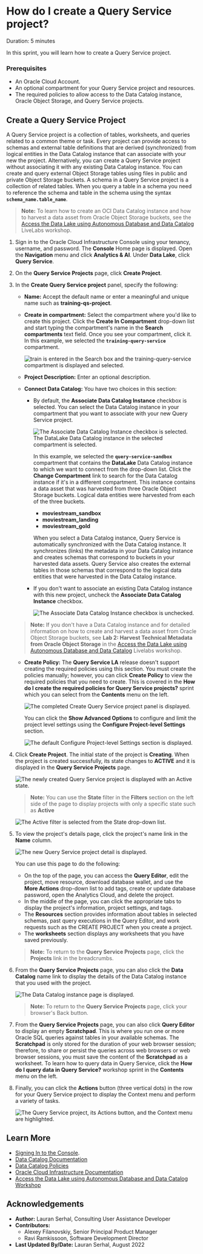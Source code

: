 # How do I create a Query Service project?

Duration: 5 minutes

In this sprint, you will learn how to create a Query Service project.

### Prerequisites
* An Oracle Cloud Account.
* An optional compartment for your Query Service project and resources.
* The required policies to allow access to the Data Catalog instance, Oracle Object Storage, and Query Service projects.

## Create a Query Service Project

A Query Service project is a collection of tables, worksheets, and queries related to a common theme or task. Every project can provide access to schemas and external table definitions that are derived (synchronized) from logical entities in the Data Catalog instance that can associate with your new the project. Alternatively, you can create a Query Service project without associating it  with any existing Data Catalog instance. You can create and query external Object Storage tables using files in public and private Object Storage buckets. A schema in a Query Service project is a collection of related tables. When you query a table in a schema you need to reference the schema and table in the schema using the syntax **`schema_name.table_name`**.

>**Note:** To learn how to create an OCI Data Catalog instance and how to harvest a data asset from Oracle Object Storage buckets, see the [Access the Data Lake using Autonomous Database and Data Catalog](https://apexapps.oracle.com/pls/apex/dbpm/r/livelabs/view-workshop?wid=877) LiveLabs workshop.

1. Sign in to the Oracle Cloud Infrastructure Console using your tenancy, username, and password. The **Console** Home page is displayed. Open the **Navigation** menu and click **Analytics & AI**. Under **Data Lake**, click **Query Service**.

2. On the **Query Service Projects** page, click **Create Project**.

3. In the **Create Query Service project** panel, specify the following:
    * **Name:** Accept the default name or enter a meaningful and unique name such as **training-qs-project**.
    * **Create in compartment:** Select the compartment where you'd like to create this project. Click the **Create In Compartment** drop-down list and start typing the compartment's name in the **Search compartments** text field. Once you see your compartment, click it. In this example, we selected the **`training-query-service`** compartment.

      ![train is entered in the Search box and the training-query-service compartment is displayed and selected.](./images/create-in-compartment.png " ")

    * **Project Description:** Enter an optional description.
    * **Connect Data Catalog:** You have two choices in this section:

        + By default, the **Associate Data Catalog Instance** checkbox is selected. You can select the Data Catalog instance in your compartment that you want to associate with your new Query Service project.

          ![The Associate Data Catalog Instance checkbox is selected. The DataLake Data Catalog instance in the selected compartment is selected.](./images/associate-dcat-default.png " ")

          In this example, we selected the **`query-service-sandbox`** compartment that contains the **DataLake** Data Catalog instance to which we want to connect from the drop-down list. Click the **Change Compartment** link to search for the Data Catalog instance if it's in a different compartment. This instance contains a data asset that was harvested from three Oracle Object Storage buckets. Logical data entities were harvested from each of the three buckets.

             + **moviestream\_sandbox**
             + **moviestream\_landing**
             + **moviestream_gold**

          When you select a Data Catalog instance, Query Service is automatically synchronized with the Data Catalog instance. It synchronizes (links) the metadata in your Data Catalog instance and creates schemas that correspond to buckets in your harvested data assets. Query Service also creates the external tables in those schemas that correspond to the logical data entities that were harvested in the Data Catalog instance.

        + If you don't want to associate an existing Data Catalog instance with this new project, uncheck the **Associate Data Catalog Instance** checkbox.

          ![The Associate Data Catalog Instance checkbox is unchecked.](./images/uncheck-associate-dcat-box.png " ")


    >**Note:** If you don't have a Data Catalog instance and for detailed information on how to create and harvest a data asset from Oracle Object Storage buckets, see **Lab 2: Harvest Technical Metadata from Oracle Object Storage** in the [Access the Data Lake using Autonomous Database and Data Catalog](https://apexapps.oracle.com/pls/apex/dbpm/r/livelabs/view-workshop?wid=877) Livelabs workshop.

    * **Create Policy:** The **Query Service LA** release doesn't support creating the required policies using this section. You must create the policies manually; however, you can click **Create Policy** to view the required policies that you need to create. This is covered in the **How do I create the required policies for Query Service projects?** sprint which you can select from the **Contents** menu on the left.  

      ![The completed Create Query Service project panel is displayed.](./images/create-qs-project.png " ")

      You can click the **Show Advanced Options** to configure and limit the project level settings using the **Configure Project-level Settings** section.

      ![The default Configure Project-level Settings section is displayed.](./images/project-level-settings.png " ")

4. Click **Create Project**. The initial state of the project is **Creating**. When the project is created successfully, its state changes to **ACTIVE** and it is displayed in the **Query Service Projects** page.   

    ![The newly created Query Service project is displayed with an Active state.](./images/new-qs-project.png " ")

    >**Note:** You can use the **State** filter in the **Filters** section on the left side of the page to display projects with only a specific state such as **Active**

    ![The Active filter is selected from the State drop-down list.](./images/state-filter.png " ")

5. To view the project's details page, click the project's name link in the **Name** column.

    ![The new Query Service project detail is displayed.](./images/project-detail.png " ")

    You can use this page to do the following:

    * On the top of the page, you can access the **Query Editor**, edit the project, move resource, download database wallet, and use the **More Actions** drop-down list to add tags, create or update database password, open the Analytics Cloud, and delete the project.
    * In the middle of the page, you can click the appropriate tabs to display the project's information, project settings, and tags.
    * The **Resources** section provides information about tables in selected schemas, past query executions in the Query Editor, and work requests such as the CREATE PROJECT when you create a project.
    * The **worksheets** section displays any worksheets that you have saved previously.

    >**Note:** To return to the **Query Service Projects** page, click the **Projects** link in the breadcrumbs.

6. From the **Query Service Projects** page, you can also click the **Data Catalog** name link to display the details of the Data Catalog instance that you used with the project.

    ![The Data Catalog instance page is displayed.](./images/view-data-catalog.png " ")  

    >**Note:** To return to the **Query Service Projects** page, click your browser's Back button.

7. From the **Query Service Projects** page, you can also click **Query Editor** to display an empty **Scratchpad**. This is where you run one or more Oracle SQL queries against tables in your available schemas. The **Scratchpad** is only stored for the duration of your web browser session; therefore, to share or persist the queries across web browsers or web browser sessions, you must save the content of the **Scratchpad** as a worksheet. To learn how to query data in Query Service, click the **How do I query data in Query Service?** workshop sprint in the **Contents** menu on the left.  

8. Finally, you can click the **Actions** button (three vertical dots) in the row for your Query Service project to display the Context menu and perform a variety of tasks.

    ![The Query Service project, its Actions button, and the Context menu are highlighted.](./images/actions-menu.png " ")  


## Learn More

* [Signing In to the Console](https://docs.cloud.oracle.com/en-us/iaas/Content/GSG/Tasks/signingin.htm).
* [Data Catalog Documentation](https://docs.oracle.com/en-us/iaas/data-catalog/home.htm)
* [Data Catalog Policies](https://docs.oracle.com/en-us/iaas/data-catalog/using/policies.htm)
* [Oracle Cloud Infrastructure Documentation](https://docs.oracle.com/en-us/iaas/Content/GSG/Concepts/baremetalintro.htm)
* [Access the Data Lake using Autonomous Database and Data Catalog Workshop](https://apexapps.oracle.com/pls/apex/dbpm/r/livelabs/view-workshop?wid=877)

## Acknowledgements
* **Author:** Lauran Serhal, Consulting User Assistance Developer
* **Contributors:**
    + Alexey Filanovskiy, Senior Principal Product Manager
    + Ravi Ramkissoon, Software Development Director
* **Last Updated By/Date:** Lauran Serhal, August 2022
